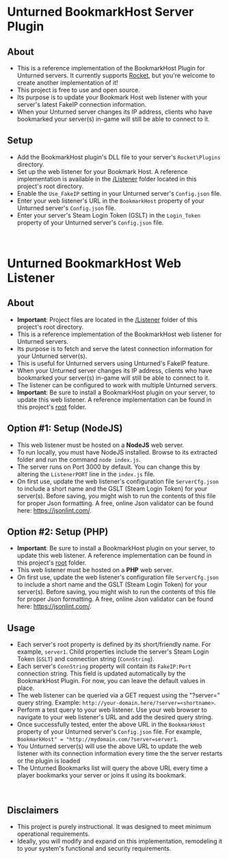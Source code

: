 # Unturned BookmarkHost Server Plugin


## About
- This is a reference implementation of the BookmarkHost Plugin for Unturned servers. It currently supports [Rocket](https://github.com/SmartlyDressedGames/Legally-Distinct-Missile), but you're welcome to create another implementation of it!
- This project is free to use and open source.
- Its purpose is to update your Bookmark Host web listener with your server's latest FakeIP connection information.
- When your Unturned server changes its IP address, clients who have bookmarked your server(s) in-game will still be able to connect to it.

## Setup
- Add the BookmarkHost plugin's DLL file to your server's `Rocket\Plugins` directory.
- Set up the web listener for your Bookmark Host. A reference implementation is available in the [/Listener](https://github.com/PandahutMushy/BookmarkHostPlugin/tree/master/Listener) folder located in this project's root directory. 
- Enable the `Use_FakeIP` setting in your Unturned server's `Config.json` file.
- Enter your web listener's URL in the `BookmarkHost` property of your Unturned server's `Config.json` file.
- Enter your server's Steam Login Token (GSLT) in the `Login_Token` property of your Unturned server's `Config.json` file.

<br/>

# Unturned BookmarkHost Web Listener

## About
- **Important**: Project files are located in the [/Listener](https://github.com/PandahutMushy/BookmarkHostPlugin/tree/master/Listener) folder of this project's root directory. 
- This is a reference implementation of the BookmarkHost web listener for Unturned servers.
- Its purpose is to fetch and serve the latest connection information for your Unturned server(s).
- This is useful for Unturned servers using Unturned's FakeIP feature.
- When your Unturned server changes its IP address, clients who have bookmarked your server(s) in-game will still be able to connect to it.
- The listener can be configured to work with multiple Unturned servers.
- **Important**: Be sure to install a BookmarkHost plugin on your server, to update this web listener. A reference implementation can be found in this project's [root](https://github.com/PandahutMushy/BookmarkHostPlugin/tree/master) folder.

## Option #1: Setup (NodeJS)
- This web listener must be hosted on a **NodeJS** web server.
- To run locally, you must have NodeJS installed. Browse to its extracted folder and run the command `node index.js`.
- The server runs on Port 3000 by default. You can change this by altering the `ListenerPORT` line in the `index.js` file.
- On first use, update the web listener's configuration file `ServerCfg.json` to include a short name and the GSLT (Steam Login Token) for your server(s). Before saving, you might wish to run the contents of this file for proper Json formatting. A free, online Json validator can be found here: https://jsonlint.com/. 

## Option #2: Setup (PHP)
- **Important**: Be sure to install a BookmarkHost plugin on your server, to update this web listener. A reference implementation can be found in this project's [root](https://github.com/PandahutMushy/BookmarkHostPlugin/tree/master) folder.
- This web listener must be hosted on a **PHP** web server.
- On first use, update the web listener's configuration file `ServerCfg.json` to include a short name and the GSLT (Steam Login Token) for your server(s). Before saving, you might wish to run the contents of this file for proper Json formatting. A free, online Json validator can be found here: https://jsonlint.com/. 

## Usage
- Each server's root property is defined by its short/friendly name. For example, `server1`. Child properties include the server's Steam Login Token (`GSLT`) and connection string (`ConnString`).
- Each server's `ConnString` property will contain its `FakeIP:Port` connection string. This field is updated automatically by the BookmarkHost Plugin. For now, you can leave the default values in place.
- The web listener can be queried via a GET request using the "?server=" query string. Example: `http://your-domain.here/?server=<shortname>`.
- Perform a test query to your web listener. Use your web browser to navigate to your web listener's URL and add the desired query string.
- Once successfully tested, enter the above URL in the `BookmarkHost` property of your Unturned server's `Config.json` file. For example, `BookmarkHost" = "http://mydomain.com/?server=server1`.
- You Unturned server(s) will use the above URL to update the web listener with its connection information every time the the server restarts or the plugin is loaded
- The Unturned Bookmarks list will query the above URL every time a player bookmarks your server or joins it using its bookmark.

<br/>

## Disclaimers
- This project is purely instructional. It was designed to meet minimum operational requirements.
- Ideally, you will modify and expand on this implementation, remodeling it to your system's functional and security requirements.